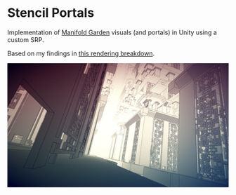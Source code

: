 # Stencil Portals

Implementation of [Manifold Garden](https://manifold.garden/) visuals (and portals) in Unity using a custom SRP.

Based on my findings in [this rendering breakdown](https://docs.google.com/document/d/1LHPYsLO8YfwPQLLgAokjVDdtufuwKa7nnPRX3bM35zA/edit?usp=sharing).

![cool image](https://github.com/JohnCorby/StencilPortals/blob/main/cool%20image.png)
